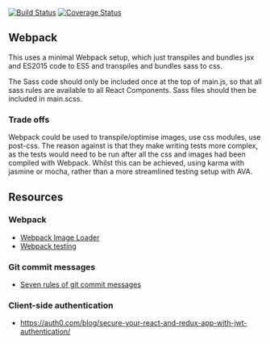 
[![Build Status](https://travis-ci.org/matthewglover/hapi-react-base.svg?branch=master)](https://travis-ci.org/matthewglover/hapi-react-base) [![Coverage Status](https://coveralls.io/repos/github/matthewglover/hapi-react-base/badge.svg?branch=master)](https://coveralls.io/github/matthewglover/hapi-react-base?branch=master)

## Webpack

This uses a minimal Webpack setup, which just transpiles and bundles jsx and ES2015 code to ES5 and transpiles and bundles sass to css.

The Sass code should only be included once at the top of main.js, so that all sass rules are available to all React Components. Sass files should then be included in main.scss.

### Trade offs

Webpack could be used to transpile/optimise images, use css modules, use post-css. The reason against is that they make writing tests more complex, as the tests would need to be run after all the css and images had been compiled with Webpack. Whilst this can be achieved, using karma with jasmine or mocha, rather than a more streamlined testing setup with AVA.




## Resources

### Webpack

- [Webpack Image Loader](http://www.davidmeents.com/how-to-set-up-webpack-image-loader/)
- [Webpack testing](http://mike-ward.net/2015/09/07/tips-on-setting-up-karma-testing-with-webpack/)


### Git commit messages

- [Seven rules of git commit messages](http://chris.beams.io/posts/git-commit/)

### Client-side authentication

- https://auth0.com/blog/secure-your-react-and-redux-app-with-jwt-authentication/
